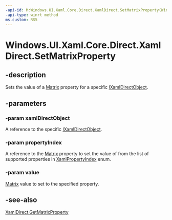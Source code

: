 ```yaml
---
-api-id: M:Windows.UI.Xaml.Core.Direct.XamlDirect.SetMatrixProperty(Windows.UI.Xaml.Core.Direct.IXamlDirectObject,Windows.UI.Xaml.Core.Direct.XamlPropertyIndex,Windows.UI.Xaml.Media.Matrix)
-api-type: winrt method
ms.custom: RS5
---
```


<!-- Method syntax.
public void XamlDirect.SetMatrixProperty(IXamlDirectObject xamlDirectObject, XamlPropertyIndex propertyIndex, Matrix value)
-->

# Windows.UI.Xaml.Core.Direct.XamlDirect.SetMatrixProperty

## -description
Sets the value of a [Matrix](../windows.ui.xaml.media/matrix.md) property for a specific [IXamlDirectObject](ixamldirectobject.md).

## -parameters
### -param xamlDirectObject
A reference to the specific [IXamlDirectObject](ixamldirectobject.md).

### -param propertyIndex
A reference to the [Matrix](../windows.ui.xaml.media/matrix.md) property to set the value of from the list of supported properties in [XamlPropertyIndex](xamlpropertyindex.md) enum.

### -param value
[Matrix](../windows.ui.xaml.media/matrix.md) value to set to the specified property.

## -see-also
[XamlDirect.GetMatrixProperty](xamldirect_getmatrixproperty_513787782.md)

